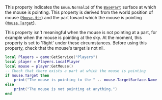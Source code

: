 This property indicates the `Enum.NormalId` of the [`BasePart`](https://create.roblox.com/docs/reference/engine/classes/BasePart)
surface at which the mouse is pointing. This property is derived from the
world position of mouse ([`Mouse.Hit`](https://create.roblox.com/docs/reference/engine/classes/Mouse#Hit)) and the part toward which the
mouse is pointing ([`Mouse.Target`](https://create.roblox.com/docs/reference/engine/classes/Mouse#Target)).

This property isn't meaningful when the mouse is not pointing at a part,
for example when the mouse is pointing at the sky. At the moment, this
property is set to 'Right' under these circumstances. Before using this
property, check that the mouse's target is not nil.
```lua
local Players = game:GetService("Players")
local player = Players.LocalPlayer
local mouse = player:GetMouse()
-- Check that there exists a part at which the mouse is pointing
if mouse.Target then
	print("The mouse is pointing to the " .. mouse.TargetSurface.Name .. " side of " .. mouse.Target.Name)
else
	print("The mouse is not pointing at anything.")
end
```